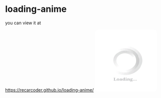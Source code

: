 # loading-anime
you can view it at

 https://recarcoder.github.io/loading-anime/
<img id="no" src="Screenshot_2021-06-03-08-38-51-687.jpeg" height="200px" width="200px"></img>
<style>#no{border-radius:10px;margin:0 auto;padding:0;}</style>
